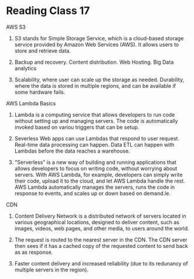 # Reading Class 17

AWS S3

1) S3 stands for Simple Storage Service, which is a cloud-based storage service provided by Amazon Web Services (AWS). It allows users to store and retrieve data.

2) Backup and recovery. Content distribution. Web Hosting. Big Data analytics

3) Scalability, where user can scale up the storage as needed. Durability, where the data is stored in multiple regions, and can be available if some hardware fails.

AWS Lambda Basics

1) Lambda is a computing service that allows developers to run code without setting up and managing servers. The code is automatically invoked based on variou triggers that can be setup.

2) Severless Web apps can use Lambdas that respond to user request. Real-time data processing can happen. Data ETL can happen with Lambdas before the data reaches a warehouse.

3) "Serverless" is a new way of building and running applications that allows developers to focus on writing code, without worrying about servers. With AWS Lambda, for example, developers can simply write their code, upload it to the cloud, and let AWS Lambda handle the rest. AWS Lambda automatically manages the servers, runs the code in response to events, and scales up or down based on demand.le.

CDN

1) Content Delivery Network is a distributed network of servers located in various geographical locations, designed to deliver content, such as images, videos, web pages, and other media, to users around the world.

2) The request is routed to the nearest server in the CDN. The CDN server then sees if it has a cached copy of the requested content to send back as as response.

3) Faster content delivery and increased reliability (due to its redunancy of multiple servers in the region).
